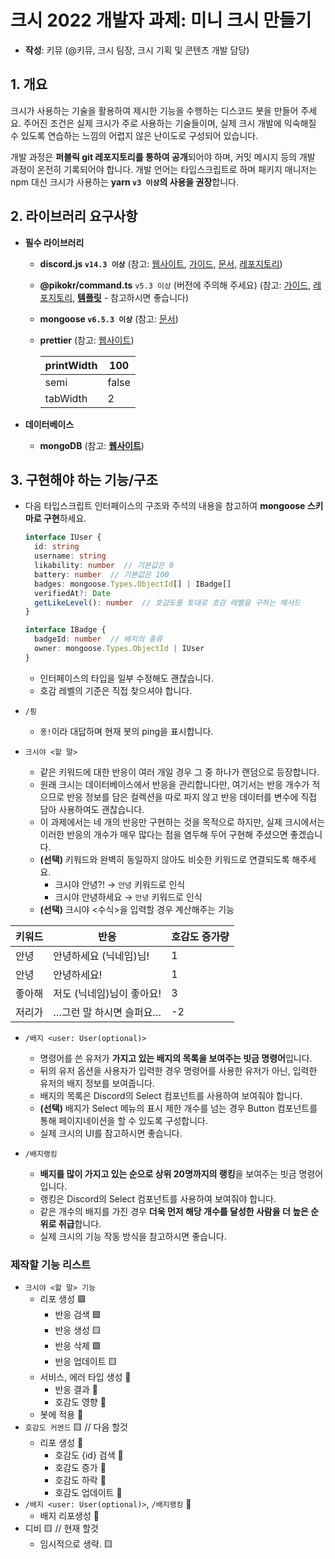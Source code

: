 # 크시 2022 개발자 과제: 미니 크시 만들기

- **작성**: 키뮤 (@키뮤, 크시 팀장, 크시 기획 및 콘텐츠 개발 담당)

## 1. 개요

크시가 사용하는 기술을 활용하여 제시한 기능을 수행하는 디스코드 봇을 만들어 주세요. 주어진 조건은 실제 크시가 주로 사용하는 기술들이며, 실제 크시 개발에 익숙해질 수 있도록 연습하는 느낌의 어렵지 않은 난이도로 구성되어 있습니다.

개발 과정은 **퍼블릭 git 레포지토리를 통하여 공개**되어야 하며, 커밋 메시지 등의 개발 과정이 온전히 기록되어야 합니다. 개발 언어는 타입스크립트로 하며 패키지 매니저는 npm 대신 크시가 사용하는 **yarn `v3 이상`의 사용을 권장**합니다.


## 2. 라이브러리 요구사항
- **필수 라이브러리**
    - **discord.js `v14.3 이상`** (참고: [웹사이트](https://discord.js.org/#/), [가이드](https://discordjs.guide/#before-you-begin), [문서](https://discord.js.org/#/docs/discord.js/main/general/welcome), [레포지토리](https://github.com/discordjs/discord.js/))
    - **@pikokr/command.ts** `v5.3 이상` (버전에 주의해 주세요) (참고: [가이드](https://cts.pikokr.dev/next/tutorial/intro), [레포지토리](https://github.com/pikokr/command.ts), [**템플릿**](https://github.com/pikokr/command.ts-v5-template) - 참고하시면 좋습니다)
    - **mongoose `v6.5.3 이상`** (참고: [문서](https://mongoosejs.com/docs/guide.html))
    - **prettier** (참고: [웹사이트](https://prettier.io/))


        | printWidth | 100 |
        | --- | --- |
        | semi | false |
        | tabWidth | 2 |

- **데이터베이스**
    - **mongoDB** (참고: **[웹사이트](https://www.mongodb.com/home)**)

## 3. 구현해야 하는 기능/구조
- 다음 타입스크립트 인터페이스의 구조와 주석의 내용을 참고하여 **mongoose 스키마로 구현**하세요.

    ```ts
    interface IUser {
      id: string
      username: string
      likability: number  // 기본값은 0
      battery: number  // 기본값은 100
      badges: mongoose.Types.ObjectId[] | IBadge[]
      verifiedAt?: Date
      getLikeLevel(): number  // 호감도를 토대로 호감 레벨을 구하는 메서드
    }
    
    interface IBadge {
      badgeId: number  // 배지의 종류
      owner: mongoose.Types.ObjectId | IUser
    }
    ```

    - 인터페이스의 타입을 일부 수정해도 괜찮습니다.
    - 호감 레벨의 기준은 직접 찾으셔야 합니다.

- `/핑`
    - `퐁!`이라 대답하며 현재 봇의 ping을 표시합니다.

- `크시야 <할 말>`
    - 같은 키워드에 대한 반응이 여러 개일 경우 그 중 하나가 랜덤으로 등장합니다.
    - 원래 크시는 데이터베이스에서 반응을 관리합니다만, 여기서는 반응 개수가 적으므로 반응 정보를 담은 컬렉션을 따로 파지 않고 반응 데이터를 변수에 직접 담아 사용하여도 괜찮습니다.
    - 이 과제에서는 네 개의 반응만 구현하는 것을 목적으로 하지만, 실제 크시에서는 이러한 반응의 개수가 매우 많다는 점을 염두해 두어 구현해 주셨으면 좋겠습니다.
    - **(선택)** 키워드와 완벽히 동일하지 않아도 비슷한 키워드로 연결되도록 해주세요.
      - 크시야 안녕?! → `안녕` 키워드로 인식
      - 크시야 안녕하세요 → `안녕` 키워드로 인식
    - **(선택)** 크시야 <수식>을 입력할 경우 계산해주는 기능


| 키워드 | 반응              | 호감도 증가량 |
|-----|-----------------|---------|
| 안녕  | 안녕하세요 (닉네임)님!   | 1       |
| 안녕  | 안녕하세요!          | 1       |
| 좋아해 | 저도 (닉네임)님이 좋아요! | 3       |
| 저리가 | …그런 말 하시면 슬퍼요…  | -2      |

- `/배지 <user: User(optional)>`
    - 명령어를 쓴 유저가 **가지고 있는 배지의 목록을 보여주는 빗금 명령어**입니다.
    - 뒤의 유저 옵션을 사용자가 입력한 경우 명령어를 사용한 유저가 아닌, 입력한 유저의 배지 정보를 보여줍니다.
    - 배지의 목록은 Discord의 Select 컴포넌트를 사용하여 보여줘야 합니다.
    - **(선택)** 배지가 Select 메뉴의 표시 제한 개수를 넘는 경우 Button 컴포넌트를 통해 페이지네이션을 할 수 있도록 구성합니다.
    - 실제 크시의 UI를 참고하시면 좋습니다.

- `/배지랭킹`
    - **배지를 많이 가지고 있는 순으로 상위 20명까지의 랭킹**을 보여주는 빗금 명령어입니다.
    - 랭킹은 Discord의 Select 컴포넌트를 사용하여 보여줘야 합니다.
    - 같은 개수의 배지를 가진 경우 **더욱 먼저 해당 개수를 달성한 사람을 더 높은 순위로 취급**합니다.
    - 실제 크시의 기능 작동 방식을 참고하시면 좋습니다.

### 제작할 기능 리스트
- `크시야 <할 말> 기능`
    - 리포 생성 🟩
        - 반응 검색 🟩
        - 반응 생성 🟨
        - 반응 삭제 🟩
        - 반응 업데이트 🟨
    - 서비스, 에러 타입 생성 🔴
        - 반응 결과 🔴
        - 호감도 영향 🔴
    - 봇에 적용 🔴
- `호감도 커멘드` 🟨 // 다음 할것
    - 리포 생성 🔴
        - 호감도 {id} 검색 🔴
        - 호감도 증가 🔴
        - 호감도 하락 🔴
        - 호감도 업데이트 🔴
- `/배지 <user: User(optional)>`, `/배지랭킹` 🔴
    - 배지 리포생성 🔴
- 디비 🟨 // 현재 할것
    - 임시적으로 생략. 🟨
